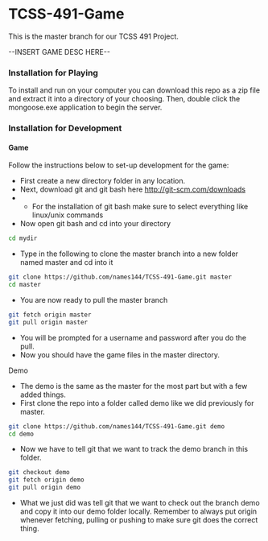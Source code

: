 # TCSS-491-Game

This is the master branch for our TCSS 491 Project.

--INSERT GAME DESC HERE--

### Installation for Playing
To install and run on your computer you can download this repo as a zip file and extract it into a directory of your choosing. Then, double click the mongoose.exe application to begin the server.

### Installation for Development
#### Game
Follow the instructions below to set-up development for the game:
* First create a new directory folder in any location.
* Next, download git and git bash here http://git-scm.com/downloads
* * For the installation of git bash make sure to select everything like linux/unix commands
* Now open git bash and cd into your directory
```sh
cd mydir
```
* Type in the following to clone the master branch into a new folder named master and cd into it
```sh
git clone https://github.com/names144/TCSS-491-Game.git master
cd master
```
* You are now ready to pull the master branch
```sh
git fetch origin master
git pull origin master
```
* You will be prompted for a username and password after you do the pull.
* Now you should have the game files in the master directory.

Demo

* The demo is the same as the master for the most part but with a few added things.
* First clone the repo into a folder called demo like we did previously for master.
```sh
git clone https://github.com/names144/TCSS-491-Game.git demo
cd demo
```
* Now we have to tell git that we want to track the demo branch in this folder.
```sh
git checkout demo
git fetch origin demo
git pull origin demo
```
* What we just did was tell git that we want to check out the branch demo and copy it into our demo folder locally.
Remember to always put origin <branch> whenever fetching, pulling or pushing to make sure git does the correct thing.

